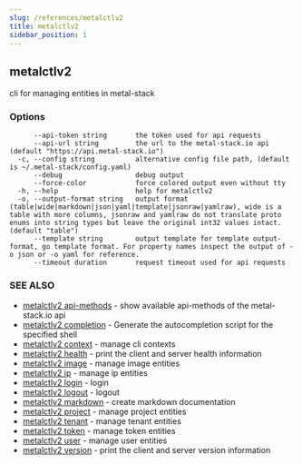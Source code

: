 ```yaml
---
slug: /references/metalctlv2
title: metalctlv2
sidebar_position: 1
---
```


## metalctlv2

cli for managing entities in metal-stack

### Options

```
      --api-token string       the token used for api requests
      --api-url string         the url to the metal-stack.io api (default "https://api.metal-stack.io")
  -c, --config string          alternative config file path, (default is ~/.metal-stack/config.yaml)
      --debug                  debug output
      --force-color            force colored output even without tty
  -h, --help                   help for metalctlv2
  -o, --output-format string   output format (table|wide|markdown|json|yaml|template|jsonraw|yamlraw), wide is a table with more columns, jsonraw and yamlraw do not translate proto enums into string types but leave the original int32 values intact. (default "table")
      --template string        output template for template output-format, go template format. For property names inspect the output of -o json or -o yaml for reference.
      --timeout duration       request timeout used for api requests
```

### SEE ALSO

* [metalctlv2 api-methods](./metalctlv2_api-methods.md)	 - show available api-methods of the metal-stack.io api
* [metalctlv2 completion](./metalctlv2_completion.md)	 - Generate the autocompletion script for the specified shell
* [metalctlv2 context](./metalctlv2_context.md)	 - manage cli contexts
* [metalctlv2 health](./metalctlv2_health.md)	 - print the client and server health information
* [metalctlv2 image](./metalctlv2_image.md)	 - manage image entities
* [metalctlv2 ip](./metalctlv2_ip.md)	 - manage ip entities
* [metalctlv2 login](./metalctlv2_login.md)	 - login
* [metalctlv2 logout](./metalctlv2_logout.md)	 - logout
* [metalctlv2 markdown](./metalctlv2_markdown.md)	 - create markdown documentation
* [metalctlv2 project](./metalctlv2_project.md)	 - manage project entities
* [metalctlv2 tenant](./metalctlv2_tenant.md)	 - manage tenant entities
* [metalctlv2 token](./metalctlv2_token.md)	 - manage token entities
* [metalctlv2 user](./metalctlv2_user.md)	 - manage user entities
* [metalctlv2 version](./metalctlv2_version.md)	 - print the client and server version information

